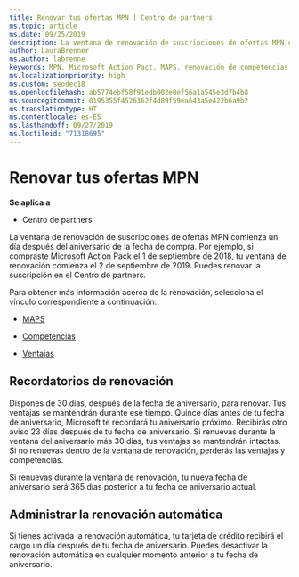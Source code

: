 ```yaml
---
title: Renovar tus ofertas MPN | Centro de partners
ms.topic: article
ms.date: 09/25/2019
description: La ventana de renovación de suscripciones de ofertas MPN comienza un día después del aniversario de la fecha de compra.
author: LauraBrenner
ms.author: labrenne
keywords: MPN, Microsoft Action Pact, MAPS, renovación de competencias, fecha de renovación
ms.localizationpriority: high
ms.custom: seodec18
ms.openlocfilehash: ab5774ebf58f91edb002e0ef56a1a545e3d7b4b8
ms.sourcegitcommit: 0195355f4526362f4d89f59ea643a5e422b6a9b2
ms.translationtype: HT
ms.contentlocale: es-ES
ms.lasthandoff: 09/27/2019
ms.locfileid: "71318695"
---
```

# <a name="renew-your-mpn-offers"></a>Renovar tus ofertas MPN

**Se aplica a**

- Centro de partners

La ventana de renovación de suscripciones de ofertas MPN comienza un día después del aniversario de la fecha de compra. Por ejemplo, si compraste Microsoft Action Pack el 1 de septiembre de 2018, tu ventana de renovación comienza el 2 de septiembre de 2019. Puedes renovar la suscripción en el Centro de partners.

Para obtener más información acerca de la renovación, selecciona el vínculo correspondiente a continuación:

- [MAPS](mpn-get-action-pack.md)

- [Competencias](learn-about-competencies.md)

- [Ventajas](manage-your-partner-network-benefits.md)

## <a name="renewal-reminders"></a>Recordatorios de renovación

Dispones de 30 días, después de la fecha de aniversario, para renovar. Tus ventajas se mantendrán durante ese tiempo. Quince días antes de tu fecha de aniversario, Microsoft te recordará tu aniversario próximo. Recibirás otro aviso 23 días después de tu fecha de aniversario. Si renuevas durante la ventana del aniversario más 30 días, tus ventajas se mantendrán intactas. Si no renuevas dentro de la ventana de renovación, perderás las ventajas y competencias.

Si renuevas durante la ventana de renovación, tu nueva fecha de aniversario será 365 días posterior a tu fecha de aniversario actual.

## <a name="manage-auto-renewal"></a>Administrar la renovación automática

Si tienes activada la renovación automática, tu tarjeta de crédito recibirá el cargo un día después de tu fecha de aniversario. Puedes desactivar la renovación automática en cualquier momento anterior a tu fecha de aniversario.

